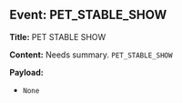 ## Event: PET_STABLE_SHOW

**Title:** PET STABLE SHOW

**Content:**
Needs summary.
`PET_STABLE_SHOW`

**Payload:**
- `None`